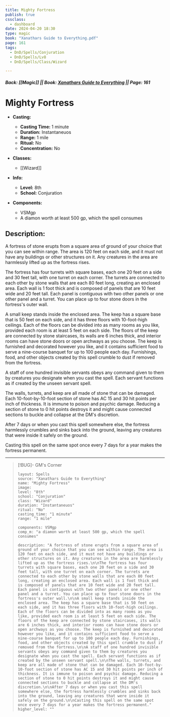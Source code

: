 ```yaml
---
title: Mighty Fortress
publish: true
cssclass:
  - dashboard
date: 2024-04-20 18:30
type: magic
book: "Xanathars Guide to Everything.pdf"
page: 161
tags:
  - DnD/Spells/Conjuration
  - DnD/Spells/Lv8
  - DnD/Spells/Class/Wizard

---
```


##### Back: [[Magic]] || Book: [Xanathars Guide to Everything](https://drive.google.com/drive/folders/1O5bhpYizcIT5xxAoLOuzCRht_PVS7VSG?usp=sharing) || Page: 161

# Mighty Fortress

- **Casting:**
    - **Casting Time:** 1 minute
    - **Duration:** Instantaneuos
    - **Range:** 1 mile
    - **Ritual:** No
    - **Concentration:** No
- **Classes:**
    - [[Wizard]]

- **Info:**
    - **Level:** 8th
    - **School:** Conjuration
- **Components:**
    - VSMgp
    - A diamon worth at least 500 gp, which the spell consumes

## Description:
A fortress of stone erupts from a square area of ground of your choice that you can see within range. The area is 120 feet on each side, and it must not have any buildings or other structures on it. Any creatures in the area are harmlessly lifted up as the fortress rises.

The fortress has four turrets with square bases, each one 20 feet on a side and 30 feet tall, with one turret on each corner. The turrets are connected to each other by stone walls that are each 80 feet long, creating an enclosed area. Each wall is 1 foot thick and is composed of panels that are 10 feet wide and 20 feet tall. Each panel is contiguous with two other panels or one other panel and a turret. You can place up to four stone doors in the fortress's outer wall.

A small keep stands inside the enclosed area. The keep has a square base that is 50 feet on each side, and it has three floors with 10-foot-high ceilings. Each of the floors can be divided into as many rooms as you like, provided each room is at least 5 feet on each side. The floors of the keep are connected by stone staircases, its walls are 6 inches thick, and interior rooms can have stone doors or open archways as you choose. The keep is furnished and decorated however you like, and it contains sufficient food to serve a nine-course banquet for up to 100 people each day. Furnishings, food, and other objects created by this spell crumble to dust if removed from the fortress.

A staff of one hundred invisible servants obeys any command given to them by creatures you designate when you cast the spell. Each servant functions as if created by the unseen servant spell.

The walls, turrets, and keep are all made of stone that can be damaged. Each 10-foot-by-10-foot section of stone has AC 15 and 30 hit points per inch of thickness. It is immune to poison and psychic damage. Reducing a section of stone to 0 hit points destroys it and might cause connected sections to buckle and collapse at the DM's discretion.

After 7 days or when you cast this spell somewhere else, the fortress harmlessly crumbles and sinks back into the ground, leaving any creatures that were inside it safely on the ground.

Casting this spell on the same spot once every 7 days for a year makes the fortress permanent.



---

> [!BUG]- GM's Corner
>
> ```statblock
> layout: Spells
> source: "Xanathars Guide to Everything"
> name: "Mighty Fortress"
> image: 
> level: "8th"
> school: "Conjuration"
> class: "Wizard"
> duration: "Instantaneuos"
> ritual: "No"
> casting_time: "1 minute"
> range: "1 mile"
>
> components: VSMgp
> comp_m: "a diamon worth at least 500 gp, which the spell consumes"
>
> description: "A fortress of stone erupts from a square area of ground of your choice that you can see within range. The area is 120 feet on each side, and it must not have any buildings or other structures on it. Any creatures in the area are harmlessly lifted up as the fortress rises.\n\nThe fortress has four turrets with square bases, each one 20 feet on a side and 30 feet tall, with one turret on each corner. The turrets are connected to each other by stone walls that are each 80 feet long, creating an enclosed area. Each wall is 1 foot thick and is composed of panels that are 10 feet wide and 20 feet tall. Each panel is contiguous with two other panels or one other panel and a turret. You can place up to four stone doors in the fortress's outer wall.\n\nA small keep stands inside the enclosed area. The keep has a square base that is 50 feet on each side, and it has three floors with 10-foot-high ceilings. Each of the floors can be divided into as many rooms as you like, provided each room is at least 5 feet on each side. The floors of the keep are connected by stone staircases, its walls are 6 inches thick, and interior rooms can have stone doors or open archways as you choose. The keep is furnished and decorated however you like, and it contains sufficient food to serve a nine-course banquet for up to 100 people each day. Furnishings, food, and other objects created by this spell crumble to dust if removed from the fortress.\n\nA staff of one hundred invisible servants obeys any command given to them by creatures you designate when you cast the spell. Each servant functions as if created by the unseen servant spell.\n\nThe walls, turrets, and keep are all made of stone that can be damaged. Each 10-foot-by-10-foot section of stone has AC 15 and 30 hit points per inch of thickness. It is immune to poison and psychic damage. Reducing a section of stone to 0 hit points destroys it and might cause connected sections to buckle and collapse at the DM's discretion.\n\nAfter 7 days or when you cast this spell somewhere else, the fortress harmlessly crumbles and sinks back into the ground, leaving any creatures that were inside it safely on the ground.\n\nCasting this spell on the same spot once every 7 days for a year makes the fortress permanent."
> higher_level: ""
> ```
